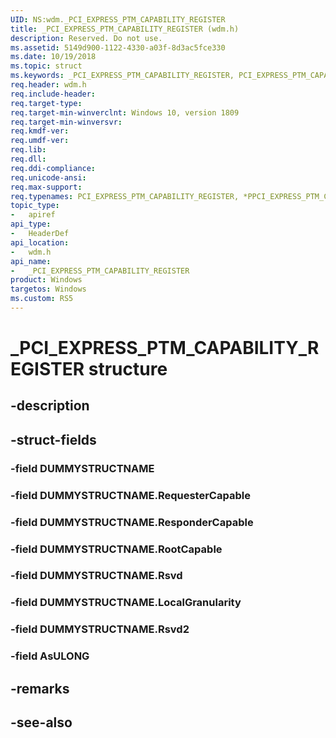 ```yaml
---
UID: NS:wdm._PCI_EXPRESS_PTM_CAPABILITY_REGISTER
title: _PCI_EXPRESS_PTM_CAPABILITY_REGISTER (wdm.h)
description: Reserved. Do not use.
ms.assetid: 5149d900-1122-4330-a03f-8d3ac5fce330
ms.date: 10/19/2018
ms.topic: struct
ms.keywords: _PCI_EXPRESS_PTM_CAPABILITY_REGISTER, PCI_EXPRESS_PTM_CAPABILITY_REGISTER, *PPCI_EXPRESS_PTM_CAPABILITY_REGISTER, 
req.header: wdm.h
req.include-header:
req.target-type:
req.target-min-winverclnt: Windows 10, version 1809
req.target-min-winversvr:
req.kmdf-ver:
req.umdf-ver:
req.lib:
req.dll:
req.ddi-compliance:
req.unicode-ansi:
req.max-support:
req.typenames: PCI_EXPRESS_PTM_CAPABILITY_REGISTER, *PPCI_EXPRESS_PTM_CAPABILITY_REGISTER
topic_type: 
-	apiref
api_type: 
-	HeaderDef
api_location: 
-	wdm.h
api_name: 
-	_PCI_EXPRESS_PTM_CAPABILITY_REGISTER
product: Windows
targetos: Windows
ms.custom: RS5
---
```


# _PCI_EXPRESS_PTM_CAPABILITY_REGISTER structure

## -description


## -struct-fields

### -field DUMMYSTRUCTNAME
 
### -field DUMMYSTRUCTNAME.RequesterCapable
 
### -field DUMMYSTRUCTNAME.ResponderCapable
 
### -field DUMMYSTRUCTNAME.RootCapable
 
### -field DUMMYSTRUCTNAME.Rsvd
 
### -field DUMMYSTRUCTNAME.LocalGranularity
 
### -field DUMMYSTRUCTNAME.Rsvd2
 
### -field AsULONG
 

## -remarks

## -see-also
